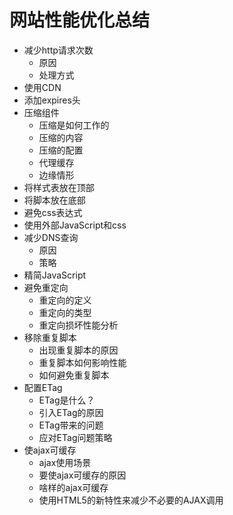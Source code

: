 网站性能优化总结
=========
* 减少http请求次数
  * 原因
  * 处理方式
* 使用CDN
* 添加expires头
* 压缩组件
  * 压缩是如何工作的
  * 压缩的内容
  * 压缩的配置
  * 代理缓存
  * 边缘情形
* 将样式表放在顶部
* 将脚本放在底部
* 避免css表达式
* 使用外部JavaScript和css
* 减少DNS查询
  * 原因
  * 策略
* 精简JavaScript
* 避免重定向
  * 重定向的定义
  * 重定向的类型
  * 重定向损坏性能分析
* 移除重复脚本
  * 出现重复脚本的原因
  * 重复脚本如何影响性能
  * 如何避免重复脚本
* 配置ETag
  * ETag是什么？
  * 引入ETag的原因
  * ETag带来的问题
  * 应对ETag问题策略
* 使ajax可缓存
  * ajax使用场景
  * 要使ajax可缓存的原因
  * 啥样的ajax可缓存
  * 使用HTML5的新特性来减少不必要的AJAX调用
